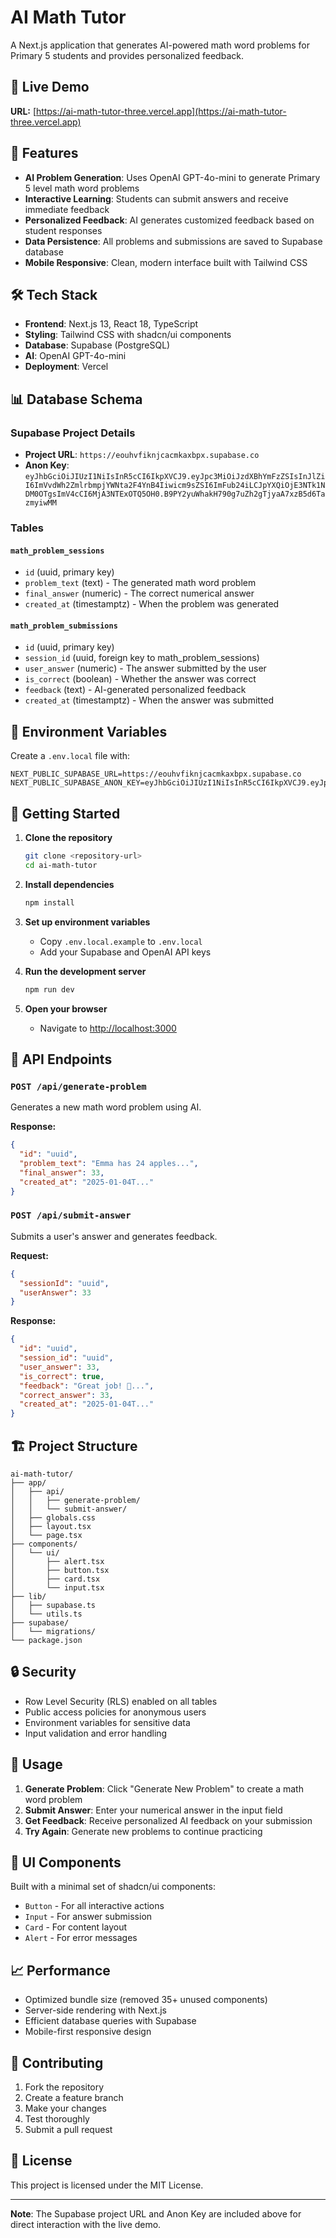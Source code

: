 # AI Math Tutor

A Next.js application that generates AI-powered math word problems for Primary 5 students and provides personalized feedback.

## 🚀 Live Demo

**URL:** [https://ai-math-tutor-three.vercel.app](https://ai-math-tutor-three.vercel.app)

## 🎯 Features

- **AI Problem Generation**: Uses OpenAI GPT-4o-mini to generate Primary 5 level math word problems
- **Interactive Learning**: Students can submit answers and receive immediate feedback
- **Personalized Feedback**: AI generates customized feedback based on student responses
- **Data Persistence**: All problems and submissions are saved to Supabase database
- **Mobile Responsive**: Clean, modern interface built with Tailwind CSS

## 🛠️ Tech Stack

- **Frontend**: Next.js 13, React 18, TypeScript
- **Styling**: Tailwind CSS with shadcn/ui components
- **Database**: Supabase (PostgreSQL)
- **AI**: OpenAI GPT-4o-mini
- **Deployment**: Vercel

## 📊 Database Schema

### Supabase Project Details
- **Project URL**: `https://eouhvfiknjcacmkaxbpx.supabase.co`
- **Anon Key**: `eyJhbGciOiJIUzI1NiIsInR5cCI6IkpXVCJ9.eyJpc3MiOiJzdXBhYmFzZSIsInJlZiI6ImVvdWh2ZmlrbmpjYWNta2F4YnB4Iiwicm9sZSI6ImFub24iLCJpYXQiOjE3NTk1NDM0OTgsImV4cCI6MjA3NTExOTQ5OH0.B9PY2yuWhakH790g7uZh2gTjyaA7xzB5d6TazmyiwMM`

### Tables

#### `math_problem_sessions`
- `id` (uuid, primary key)
- `problem_text` (text) - The generated math word problem
- `final_answer` (numeric) - The correct numerical answer
- `created_at` (timestamptz) - When the problem was generated

#### `math_problem_submissions`
- `id` (uuid, primary key)
- `session_id` (uuid, foreign key to math_problem_sessions)
- `user_answer` (numeric) - The answer submitted by the user
- `is_correct` (boolean) - Whether the answer was correct
- `feedback` (text) - AI-generated personalized feedback
- `created_at` (timestamptz) - When the answer was submitted

## 🔧 Environment Variables

Create a `.env.local` file with:

```env
NEXT_PUBLIC_SUPABASE_URL=https://eouhvfiknjcacmkaxbpx.supabase.co
NEXT_PUBLIC_SUPABASE_ANON_KEY=eyJhbGciOiJIUzI1NiIsInR5cCI6IkpXVCJ9.eyJpc3MiOiJzdXBhYmFzZSIsInJlZiI6ImVvdWh2ZmlrbmpjYWNta2F4YnB4Iiwicm9sZSI6ImFub24iLCJpYXQiOjE3NTk1NDM0OTgsImV4cCI6MjA3NTExOTQ5OH0.B9PY2yuWhakH790g7uZh2gTjyaA7xzB5d6TazmyiwMM
```

## 🚀 Getting Started

1. **Clone the repository**
   ```bash
   git clone <repository-url>
   cd ai-math-tutor
   ```

2. **Install dependencies**
   ```bash
   npm install
   ```

3. **Set up environment variables**
   - Copy `.env.local.example` to `.env.local`
   - Add your Supabase and OpenAI API keys

4. **Run the development server**
   ```bash
   npm run dev
   ```

5. **Open your browser**
   - Navigate to [http://localhost:3000](http://localhost:3000)

## 📝 API Endpoints

### `POST /api/generate-problem`
Generates a new math word problem using AI.

**Response:**
```json
{
  "id": "uuid",
  "problem_text": "Emma has 24 apples...",
  "final_answer": 33,
  "created_at": "2025-01-04T..."
}
```

### `POST /api/submit-answer`
Submits a user's answer and generates feedback.

**Request:**
```json
{
  "sessionId": "uuid",
  "userAnswer": 33
}
```

**Response:**
```json
{
  "id": "uuid",
  "session_id": "uuid",
  "user_answer": 33,
  "is_correct": true,
  "feedback": "Great job! 🎉...",
  "correct_answer": 33,
  "created_at": "2025-01-04T..."
}
```

## 🏗️ Project Structure

```
ai-math-tutor/
├── app/
│   ├── api/
│   │   ├── generate-problem/
│   │   └── submit-answer/
│   ├── globals.css
│   ├── layout.tsx
│   └── page.tsx
├── components/
│   └── ui/
│       ├── alert.tsx
│       ├── button.tsx
│       ├── card.tsx
│       └── input.tsx
├── lib/
│   ├── supabase.ts
│   └── utils.ts
├── supabase/
│   └── migrations/
└── package.json
```

## 🔒 Security

- Row Level Security (RLS) enabled on all tables
- Public access policies for anonymous users
- Environment variables for sensitive data
- Input validation and error handling

## 📱 Usage

1. **Generate Problem**: Click "Generate New Problem" to create a math word problem
2. **Submit Answer**: Enter your numerical answer in the input field
3. **Get Feedback**: Receive personalized AI feedback on your submission
4. **Try Again**: Generate new problems to continue practicing

## 🎨 UI Components

Built with a minimal set of shadcn/ui components:
- `Button` - For all interactive actions
- `Input` - For answer submission
- `Card` - For content layout
- `Alert` - For error messages

## 📈 Performance

- Optimized bundle size (removed 35+ unused components)
- Server-side rendering with Next.js
- Efficient database queries with Supabase
- Mobile-first responsive design

## 🤝 Contributing

1. Fork the repository
2. Create a feature branch
3. Make your changes
4. Test thoroughly
5. Submit a pull request

## 📄 License

This project is licensed under the MIT License.

---

**Note**: The Supabase project URL and Anon Key are included above for direct interaction with the live demo.